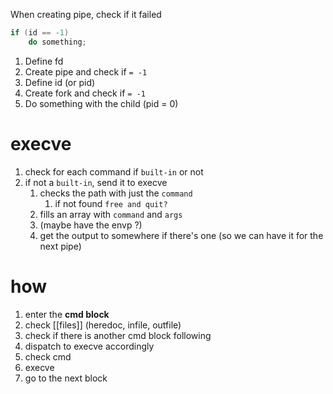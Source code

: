 When creating pipe, check if it failed
```c
if (id == -1)
	do something;
```

1. Define fd
2. Create pipe and check if `= -1`
3. Define id (or pid)
4. Create fork and check if `= -1`
5. Do something with the child (pid = 0)

# execve
1. check for each command if `built-in` or not
2. if not a `built-in`, send it to execve
	1. checks the path with just the `command`
		1. if not found `free and quit?`
	2. fills an array with `command` and `args`
	3. (maybe have the envp ?)
	4. get the output to somewhere if there's one (so we can have it for the next pipe)


# how
1. enter the **cmd block**
2. check [[files]] (heredoc, infile, outfile)
3. check if there is another cmd block following
4. dispatch to execve accordingly
5. check cmd
6. execve
7. go to the next block